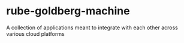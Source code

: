 # rube-goldberg-machine
A collection of applications meant to integrate with each other across various cloud platforms
